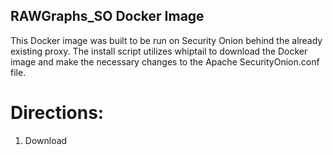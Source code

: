 ## RAWGraphs_SO Docker Image
This Docker image was built to be run on Security Onion behind the already existing proxy. The install script utilizes whiptail to download the Docker image and make the necessary changes to the Apache SecurityOnion.conf file.

# Directions:
1) Download 
